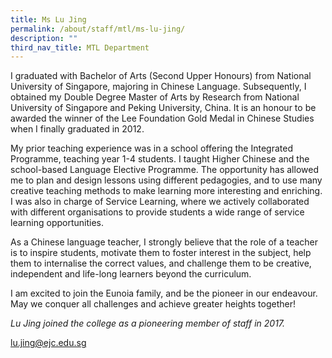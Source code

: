```yaml
---
title: Ms Lu Jing
permalink: /about/staff/mtl/ms-lu-jing/
description: ""
third_nav_title: MTL Department
---
```



I graduated with Bachelor of Arts (Second Upper Honours) from National University of Singapore, majoring in Chinese Language. Subsequently, I obtained my Double Degree Master of Arts by Research from National University of Singapore and Peking University, China. It is an honour to be awarded the winner of the Lee Foundation Gold Medal in Chinese Studies when I finally graduated in 2012.

My prior teaching experience was in a school offering the Integrated Programme, teaching year 1-4 students. I taught Higher Chinese and the school-based Language Elective Programme. The opportunity has allowed me to plan and design lessons using different pedagogies, and to use many creative teaching methods to make learning more interesting and enriching. I was also in charge of Service Learning, where we actively collaborated with different organisations to provide students a wide range of service learning opportunities.

As a Chinese language teacher, I strongly believe that the role of a teacher is to inspire students, motivate them to foster interest in the subject, help them to internalise the correct values, and challenge them to be creative, independent and life-long learners beyond the curriculum.

I am excited to join the Eunoia family, and be the pioneer in our endeavour. May we conquer all challenges and achieve greater heights together!

_Lu Jing joined the college as a pioneering member of staff in 2017._

[lu.jing@ejc.edu.sg](mailto:lu.jing@ejc.edu.sg)